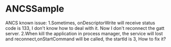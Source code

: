 ANCSSample
==========

ANCS
known issue:
 1.Sometimes, onDescriptorWrite will receive status code is 133, I don't know how to deal with it.
   Now I don't reconnect the gatt server.
 2.When kill the application in process manager, the service will lost and reconnect,onStartCommand will
   be called, the startId is 3, How to fix it?

